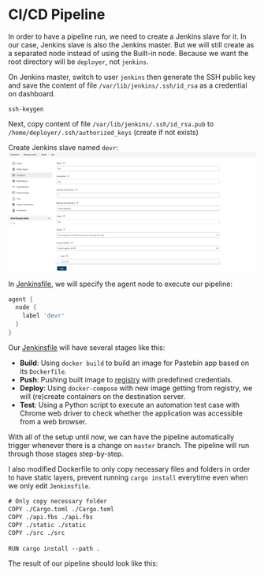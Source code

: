 <h1>CI/CD Pipeline</h1>

In order to have a pipeline run, we need to create a Jenkins slave for it. In our case, Jenkins slave is also the Jenkins master. But we will still create as a separated node instead of using the Built-in node. Because we want the root directory will be `deployer`, not `jenkins`.

On Jenkins master, switch to user `jenkins` then generate the SSH public key and save the content of file `/var/lib/jenkins/.ssh/id_rsa` as a credential on dashboard.
```
ssh-keygen
```

Next, copy content of file `/var/lib/jenkins/.ssh/id_rsa.pub` to `/home/deployer/.ssh/authorized_keys` (create if not exists)

Create Jenkins slave named `devr`:
![alt Slave](images/slave.png "Slave")

In [Jenkinsfile](https://github.com/thongngo3301/pastebin/blob/master/Jenkinsfile), we will specify the agent node to execute our pipeline:
```groovy
agent {
  node {
    label 'devr'
  }
}
```

Our [Jenkinsfile](https://github.com/thongngo3301/pastebin/blob/master/Jenkinsfile) will have several stages like this:

- <b>Build</b>: Using `docker build` to build an image for Pastebin app based on its `Dockerfile`.
- <b>Push</b>: Pushing built image to [registry](https://registry.hub.docker.com) with predefined credentials.
- <b>Deploy</b>: Using `docker-compose` with new image getting from registry, we will (re)create containers on the destination server.
- <b>Test</b>: Using a Python script to execute an automation test case with Chrome web driver to check whether the application was accessible from a web browser.

With all of the setup until now, we can have the pipeline automatically trigger whenever there is a change on `master` branch. The pipeline will run through those stages step-by-step.

I also modified Dockerfile to only copy necessary files and folders in order to have static layers, prevent running `cargo install` everytime even when we only edit `Jenkinsfile`.
```docker
# Only copy necessary folder
COPY ./Cargo.toml ./Cargo.toml
COPY ./api.fbs ./api.fbs
COPY ./static ./static
COPY ./src ./src

RUN cargo install --path .
```

The result of our pipeline should look like this: